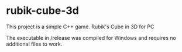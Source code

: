 # rubik-cube-3d
This project is a simple C++ game. Rubik's Cube in 3D for PC

The executable in /release was compiled for Windows and requires no additional files to work.
